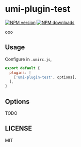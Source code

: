 # umi-plugin-test

[![NPM version](https://img.shields.io/npm/v/umi-plugin-test.svg?style=flat)](https://npmjs.org/package/umi-plugin-test)
[![NPM downloads](http://img.shields.io/npm/dm/umi-plugin-test.svg?style=flat)](https://npmjs.org/package/umi-plugin-test)

ooo

## Usage

Configure in `.umirc.js`,

```js
export default {
  plugins: [
    ['umi-plugin-test', options],
  ],
}
```

## Options

TODO

## LICENSE

MIT
